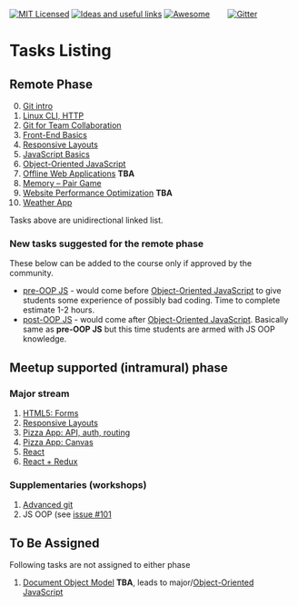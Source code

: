 [![MIT Licensed][icon-mit]][license]
[![Ideas and useful links][icon-ideas]][ideas]
[![Awesome][icon-awesome]][awesome]
&nbsp;&nbsp;&nbsp;&nbsp;&nbsp;&nbsp;
[![Gitter][icon-chat]][chat]

# Tasks Listing

## Remote Phase

0. [Git intro](git-intro.md)
1. [Linux CLI, HTTP](linux-cli-http.md)
1. [Git for Team Collaboration](git-collaboration.md)
1. [Front-End Basics](html-css-intro.md)
1. [Responsive Layouts](html-css-responsive.md)
1. [JavaScript Basics](js-basics.md)
1. [Object-Oriented JavaScript](js-oop.md)
1. [Offline Web Applications](app-design-offline.md) **TBA**
1. [Memory – Pair Game](memory-pair-game.md)
1. [Website Performance Optimization](app-design-performance.md) **TBA**
1. [Weather App](weather-app.md)

Tasks above are unidirectional linked list.

### New tasks suggested for the remote phase

These below can be added to the course only
if approved by the community.

* [pre-OOP JS](js-pre-oop.md) -
  would come before [Object-Oriented JavaScript](js-oop.md)
  to give students some experience of possibly bad coding.
  Time to complete estimate 1-2 hours.
* [post-OOP JS](js-post-oop.md) -
  would come after [Object-Oriented JavaScript](js-oop.md).
  Basically same as **pre-OOP JS** but this time students
  are armed with JS OOP knowledge.

## Meetup supported (intramural) phase

### Major stream

1. [HTML5: Forms](html5-forms.md)
1. [Responsive Layouts](html-css-responsive-layouts.md)
1. [Pizza App: API, auth, routing](pizza-app-api-auth-routing.md)
1. [Pizza App: Canvas](pizza-app-canvas.md)
1. [React](react.md)
1. [React + Redux](react-redux.md)

### Supplementaries (workshops)

1. [Advanced git](git-advanced.md)
1. JS OOP (see [issue #101](https://github.com/kottans/frontend/issues/101)

## To Be Assigned

Following tasks are not assigned to either phase

1. [Document Object Model](js-dom.md) **TBA**,
   leads to major/[Object-Oriented JavaScript](js-oop.md)


[icon-chat]: https://badges.gitter.im/Kottans/frontend.svg
[icon-mit]: https://img.shields.io/badge/license-MIT-blue.svg
[icon-ideas]: https://img.shields.io/badge/google--doc-ideas-ff69b4.svg
[icon-awesome]: https://cdn.rawgit.com/sindresorhus/awesome/d7305f38d29fed78fa85652e3a63e154dd8e8829/media/badge.svg

[license]: https://github.com/Kottans/web/blob/master/LICENSE.md
[awesome]: https://github.com/sindresorhus/awesome#front-end-development
[ideas]: https://docs.google.com/spreadsheets/d/1bZJhYjK3VHOS2HmQb2Fs4aHfEBt8mp1F09j9nEEDaqE/edit#gid=818017811
[chat]: https://gitter.im/Kottans/frontend?utm_source=badge&utm_medium=badge&utm_campaign=pr-badge
